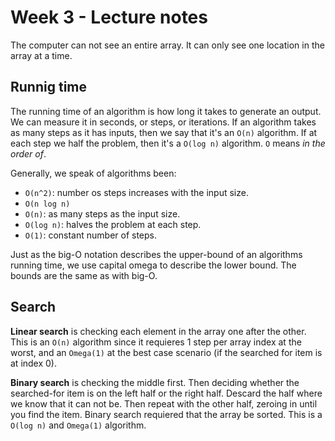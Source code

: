 # Week 3 - Lecture notes

The computer can not see an entire array. It can only see one location in the array at a time.

## Runnig time

The running time of an algorithm is how long it takes to generate an output. We can measure it in seconds, or steps, or iterations. If an algorithm takes as many steps as it has inputs, then we say that it's an `O(n)` algorithm. If at each step we half the problem, then it's a `O(log n)` algorithm. `O` means *in the order of*.

Generally, we speak of algorithms been:

- `O(n^2)`: number os steps increases with the input size.
- `O(n log n)`
- `O(n)`: as many steps as the input size.
- `O(log n)`: halves the problem at each step.
- `O(1)`: constant number of steps.

Just as the big-O notation describes the upper-bound of an algorithms running time, we use capital omega to describe the lower bound. The bounds are the same as with big-O.

## Search

**Linear search** is checking each element in the array one after the other. This is an `O(n)` algorithm since it requieres 1 step per array index at the worst, and an `Omega(1)` at the best case scenario (if the searched for item is at index 0).

**Binary search** is checking the middle first. Then deciding whether the searched-for item is on the left half or the right half. Descard the half where we know that it can not be. Then repeat with the other half, zeroing in until you find the item. Binary search requiered that the array be sorted. This is a `O(log n)` and `Omega(1)` algorithm.

